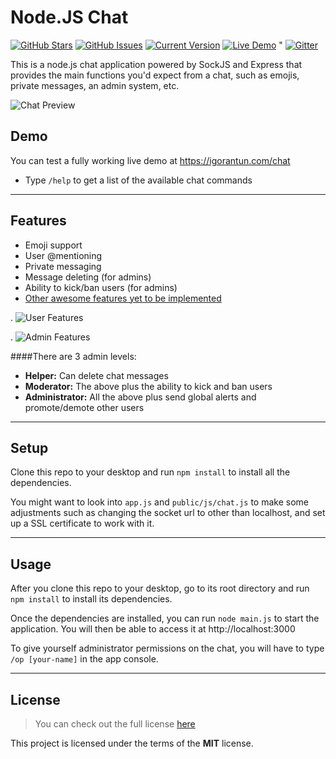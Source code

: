 Node.JS Chat
============
[![GitHub Stars](https://img.shields.io/github/stars/IgorAntun/node-chat.svg)](https://github.com/IgorAntun/node-chat/stargazers) [![GitHub Issues](https://img.shields.io/github/issues/IgorAntun/node-chat.svg)](https://github.com/IgorAntun/node-chat/issues) [![Current Version](https://img.shields.io/badge/version-0.24.3-green.svg)](https://github.com/IgorAntun/node-chat) [![Live Demo](https://img.shields.io/badge/demo-online-green.svg)](https://igorantun.com/chat) " [![Gitter](https://badges.gitter.im/Join%20Chat.svg)](https://gitter.im/IgorAntun/node-chat?utm_source=badge&utm_medium=badge&utm_campaign=pr-badge)

This is a node.js chat application powered by SockJS and Express that provides the main functions you'd expect from a chat, such as emojis, private messages, an admin system, etc.

![Chat Preview](http://i.imgur.com/lgRe8z4.png)

## Demo
You can test a fully working live demo at https://igorantun.com/chat
- Type `/help` to get a list of the available chat commands

---

## Features
- Emoji support
- User @mentioning
- Private messaging
- Message deleting (for admins)
- Ability to kick/ban users (for admins)
- [Other awesome features yet to be implemented](https://github.com/IgorAntun/node-chat/blob/master/TODO.md)

.
![User Features](http://i.imgur.com/WbF1fi2.png)

.
![Admin Features](http://i.imgur.com/xQFaadt.png)


####There are 3 admin levels:
- **Helper:** Can delete chat messages
- **Moderator:** The above plus the ability to kick and ban users
- **Administrator:** All the above plus send global alerts and promote/demote other users

---

## Setup
Clone this repo to your desktop and run `npm install` to install all the dependencies.

You might want to look into `app.js` and `public/js/chat.js` to make some adjustments such as changing the socket url to other than localhost, and set up a SSL certificate to work with it.

---

## Usage
After you clone this repo to your desktop, go to its root directory and run `npm install` to install its dependencies.

Once the dependencies are installed, you can run  `node main.js` to start the application. You will then be able to access it at http://localhost:3000

To give yourself administrator permissions on the chat, you will have to type `/op [your-name]` in the app console.

---

## License
>You can check out the full license [here](https://github.com/IgorAntun/node-chat/blob/master/LICENSE.md)

This project is licensed under the terms of the **MIT** license.
